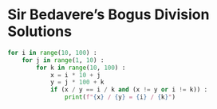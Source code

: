 # Sir Bedavere’s Bogus Division Solutions

```python
for i in range(10, 100) :
    for j in range(1, 10) :
        for k in range(10, 100) :
            x = i * 10 + j
            y = j * 100 + k
            if (x / y == i / k and (x != y or i != k)) :
                print(f"{x} / {y} = {i} / {k}")
```
